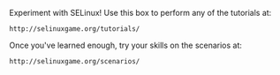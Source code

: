 

Experiment with SELinux! Use this box to perform any of the tutorials at:

    http://selinuxgame.org/tutorials/


Once you've learned enough, try your skills on the scenarios at:

    http://selinuxgame.org/scenarios/

